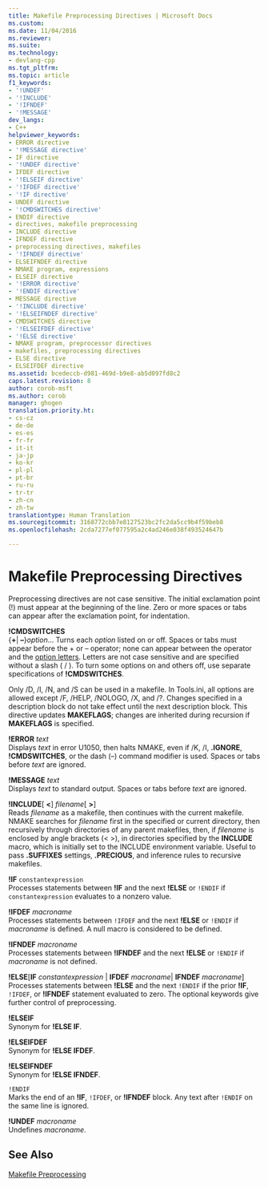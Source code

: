 ```yaml
---
title: Makefile Preprocessing Directives | Microsoft Docs
ms.custom: 
ms.date: 11/04/2016
ms.reviewer: 
ms.suite: 
ms.technology:
- devlang-cpp
ms.tgt_pltfrm: 
ms.topic: article
f1_keywords:
- '!UNDEF'
- '!INCLUDE'
- '!IFNDEF'
- '!MESSAGE'
dev_langs:
- C++
helpviewer_keywords:
- ERROR directive
- '!MESSAGE directive'
- IF directive
- '!UNDEF directive'
- IFDEF directive
- '!ELSEIF directive'
- '!IFDEF directive'
- '!IF directive'
- UNDEF directive
- '!CMDSWITCHES directive'
- ENDIF directive
- directives, makefile preprocessing
- INCLUDE directive
- IFNDEF directive
- preprocessing directives, makefiles
- '!IFNDEF directive'
- ELSEIFNDEF directive
- NMAKE program, expressions
- ELSEIF directive
- '!ERROR directive'
- '!ENDIF directive'
- MESSAGE directive
- '!INCLUDE directive'
- '!ELSEIFNDEF directive'
- CMDSWITCHES directive
- '!ELSEIFDEF directive'
- '!ELSE directive'
- NMAKE program, preprocessor directives
- makefiles, preprocessing directives
- ELSE directive
- ELSEIFDEF directive
ms.assetid: bcedeccb-d981-469d-b9e8-ab5d097fd8c2
caps.latest.revision: 8
author: corob-msft
ms.author: corob
manager: ghogen
translation.priority.ht:
- cs-cz
- de-de
- es-es
- fr-fr
- it-it
- ja-jp
- ko-kr
- pl-pl
- pt-br
- ru-ru
- tr-tr
- zh-cn
- zh-tw
translationtype: Human Translation
ms.sourcegitcommit: 3168772cbb7e8127523bc2fc2da5cc9b4f59beb8
ms.openlocfilehash: 2cda7277ef077595a2c4ad246e038f493524647b

---
```

# Makefile Preprocessing Directives
Preprocessing directives are not case sensitive. The initial exclamation point (!) must appear at the beginning of the line. Zero or more spaces or tabs can appear after the exclamation point, for indentation.  
  
 **!CMDSWITCHES**  
 {**+**&#124; **–**}*option*... Turns each *option* listed on or off. Spaces or tabs must appear before the + or – operator; none can appear between the operator and the [option letters](../build/nmake-options.md). Letters are not case sensitive and are specified without a slash ( / ). To turn some options on and others off, use separate specifications of **!CMDSWITCHES**.  
  
 Only /D, /I, /N, and /S can be used in a makefile. In Tools.ini, all options are allowed except /F, /HELP, /NOLOGO, /X, and /?. Changes specified in a description block do not take effect until the next description block. This directive updates **MAKEFLAGS**; changes are inherited during recursion if **MAKEFLAGS** is specified.  
  
 **!ERROR**  *text*  
 Displays *text* in error U1050, then halts NMAKE, even if /K, /I, **.IGNORE**, **!CMDSWITCHES**, or the dash (–) command modifier is used. Spaces or tabs before *text* are ignored.  
  
 **!MESSAGE**  *text*  
 Displays *text* to standard output. Spaces or tabs before *text* are ignored.  
  
 **!INCLUDE**[ **\<**] *filename*[ **>**]  
 Reads *filename* as a makefile, then continues with the current makefile. NMAKE searches for *filename* first in the specified or current directory, then recursively through directories of any parent makefiles, then, if *filename* is enclosed by angle brackets (\< >), in directories specified by the **INCLUDE** macro, which is initially set to the INCLUDE environment variable. Useful to pass **.SUFFIXES** settings, **.PRECIOUS**, and inference rules to recursive makefiles.  
  
 **!IF**  `constantexpression`  
 Processes statements between **!IF** and the next **!ELSE** or `!ENDIF` if `constantexpression` evaluates to a nonzero value.  
  
 **!IFDEF**  *macroname*  
 Processes statements between `!IFDEF` and the next **!ELSE** or `!ENDIF` if *macroname* is defined. A null macro is considered to be defined.  
  
 **!IFNDEF**  *macroname*  
 Processes statements between **!IFNDEF** and the next **!ELSE** or `!ENDIF` if *macroname* is not defined.  
  
 **!ELSE**[**IF** *constantexpression* &#124; **IFDEF** *macroname*&#124; **IFNDEF** *macroname*]  
 Processes statements between **!ELSE** and the next `!ENDIF` if the prior **!IF**, `!IFDEF`, or **!IFNDEF** statement evaluated to zero. The optional keywords give further control of preprocessing.  
  
 **!ELSEIF**  
 Synonym for **!ELSE IF**.  
  
 **!ELSEIFDEF**  
 Synonym for **!ELSE IFDEF**.  
  
 **!ELSEIFNDEF**  
 Synonym for **!ELSE IFNDEF**.  
  
 `!ENDIF`  
 Marks the end of an **!IF**, `!IFDEF`, or **!IFNDEF** block. Any text after `!ENDIF` on the same line is ignored.  
  
 **!UNDEF**  *macroname*  
 Undefines *macroname*.  
  
## See Also  
 [Makefile Preprocessing](../build/makefile-preprocessing.md)


<!--HONumber=Jan17_HO2-->


